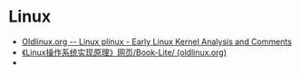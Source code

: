 # Linux
- [Oldlinux.org -- Linux plinux - Early Linux Kernel Analysis and Comments](http://www.oldlinux.org/)
- [《Linux操作系统实现原理》网页/Book-Lite/ (oldlinux.org)](http://www.oldlinux.org/Book-Lite/)
- 